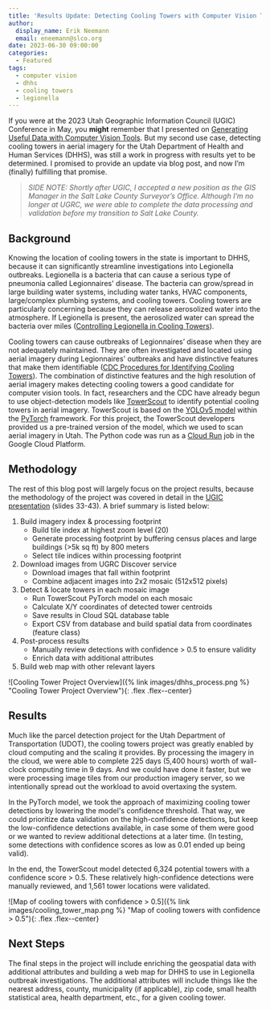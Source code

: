 ```yaml
---
title: 'Results Update: Detecting Cooling Towers with Computer Vision Tools'
author:
  display_name: Erik Neemann
  email: eneemann@slco.org
date: 2023-06-30 09:00:00
categories:
  - Featured
tags:
  - computer vision
  - dhhs
  - cooling towers
  - legionella
---
```


If you were at the 2023 Utah Geographic Information Council (UGIC) Conference in May, you **might** remember that I presented on [Generating Useful Data with Computer Vision Tools](https://agrc.github.io/Presentations/UGIC/2023/ComputerVision.pdf).  But my second use case, detecting cooling towers in aerial imagery for the Utah Department of Health and Human Services (DHHS), was still a work in progress with results yet to be determined.  I promised to provide an update via blog post, and now I’m (finally) fulfilling that promise.

> *SIDE NOTE: Shortly after UGIC, I accepted a new position as the GIS Manager in the Salt Lake County Surveyor’s Office.  Although I’m no longer at UGRC, we were able to complete the data processing and validation before my transition to Salt Lake County.*

## Background

Knowing the location of cooling towers in the state is important to DHHS, because it can significantly streamline investigations into Legionella outbreaks.  Legionella is a bacteria that can cause a serious type of pneumonia called Legionnaires' disease.  The bacteria can grow/spread in large building water systems, including water tanks, HVAC components, large/complex plumbing systems, and cooling towers. Cooling towers are particularly concerning because they can release aerosolized water into the atmosphere. If Legionella is present, the aerosolized water can spread the bacteria over miles ([Controlling Legionella in Cooling Towers](https://www.cdc.gov/legionella/wmp/control-toolkit/cooling-towers.html)).

Cooling towers can cause outbreaks of Legionnaires’ disease when they are not adequately maintained. They are often investigated and located using aerial imagery during Legionnaires' outbreaks and have distinctive features that make them identifiable ([CDC Procedures for Identifying Cooling Towers](https://www.cdc.gov/legionella/health-depts/environmental-inv-resources/id-cooling-towers.html)).  The combination of distinctive features and the high resolution of aerial imagery makes detecting cooling towers a good candidate for computer vision tools. In fact, researchers and the CDC have already begun to use object-detection models like [TowerScout](https://github.com/TowerScout/TowerScout) to identify potential cooling towers in aerial imagery.  TowerScout is based on the [YOLOv5 model](https://github.com/ultralytics/yolov5) within the [PyTorch](https://pytorch.org/) framework. For this project, the TowerScout developers provided us a pre-trained version of the model, which we used to scan aerial imagery in Utah.  The Python code was run as a [Cloud Run](https://cloud.google.com/run/docs/create-jobs) job in the Google Cloud Platform.

## Methodology

The rest of this blog post will largely focus on the project results, because the methodology of the project was covered in detail in the [UGIC presentation](https://agrc.github.io/Presentations/UGIC/2023/ComputerVision.pdf) (slides 33-43).  A brief summary is listed below:

1. Build imagery index & processing footprint
   - Build tile index at highest zoom level (20)
   - Generate processing footprint by buffering census places and large buildings (>5k sq ft) by 800 meters
   - Select tile indices within processing footprint
1. Download images from UGRC Discover service
   - Download images that fall within footprint
   - Combine adjacent images into 2x2 mosaic (512x512 pixels)
1. Detect & locate towers in each mosaic image
   - Run TowerScout PyTorch model on each mosaic
   - Calculate X/Y coordinates of detected tower centroids
   - Save results in Cloud SQL database table
   - Export CSV from database and build spatial data from coordinates (feature class)
1. Post-process results
   - Manually review detections with confidence > 0.5 to ensure validity
   - Enrich data with additional attributes
1. Build web map with other relevant layers


![Cooling Tower Project Overview]({% link images/dhhs_process.png %} "Cooling Tower Project Overview"){: .flex .flex--center}

## Results

Much like the parcel detection project for the Utah Department of Transportation (UDOT), the cooling towers project was greatly enabled by cloud computing and the scaling it provides.  By processing the imagery in the cloud, we were able to complete 225 days (5,400 hours) worth of wall-clock computing time in 9 days.  And we could have done it faster, but we were processing image tiles from our production imagery server, so we intentionally spread out the workload to avoid overtaxing the system.

In the PyTorch model, we took the approach of maximizing cooling tower detections by lowering the model's confidence threshold.  That way, we could prioritize data validation on the high-confidence detections, but keep the low-confidence detections available, in case some of them were good or we wanted to review additional detections at a later time.  (In testing, some detections with confidence scores as low as 0.01 ended up being valid).

In the end, the TowerScout model detected 6,324 potential towers with a confidence score > 0.5.  These relatively high-confidence detections were manually reviewed, and 1,561 tower locations were validated.

![Map of cooling towers with confidence > 0.5]({% link images/cooling_tower_map.png %} "Map of cooling towers with confidence > 0.5"){: .flex .flex--center}

## Next Steps

The final steps in the project will include enriching the geospatial data with additional attributes and building a web map for DHHS to use in Legionella outbreak investigations.  The additional attributes will include things like the nearest address, county, municipality (if applicable), zip code, small health statistical area, health department, etc., for a given cooling tower.

